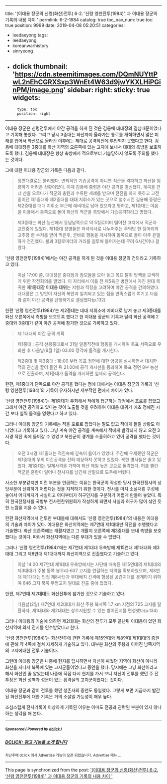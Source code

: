 
---
title: '(이대용 장군의 신령(화산)전투) 6-2. ‘신령 영천전투(1984)’, 과 이대용 장군의 기록의 내용 차이 '
permlink: 6-2-1984
catalog: true
toc_nav_num: true
toc: true
position: 9999
date: 2019-04-08 05:20:51
categories:
- leedaeyong
tags:
- leedaeyong
- koreanwarhistory
- sinryeong
- dclick
thumbnail: 'https://cdn.steemitimages.com/DQmNUYttPwL2nEhCGRXSxp3WnEt4W63d9jwYKXLHiPGinPM/image.png'
sidebar:
    right:
        sticky: true
widgets:
    -
        type: toc
        position: right
---



이대용 장군은 신령전투에서 야간 공격을 하게 된 것은 김용배 대대장의 결심때문이었다고 기록해 놓았다. 그리고 당시 3중대는 화산까지 올라가는 통로를 개척하면서 많은 피해를 입어서 화산으로 올라간 이후에는 제대로 공격작전에 투입되지 못했다고 한다. 김용배 대대장은 3중대를 화산 지역의 오른쪽에 있는 고지에 보내서 대대의 측방을 보호하도록 했다. 김용배 대대장은 항상 측방에서 적으로부터 기습당하지 않도록 주의를 했다는 것이다. 

그에 대한 이대용 장군의 기록은 다음과 같다. 

>정면대결로는 불리했다. 변칙적인 기습공격이 아니면 적군을 격파하고 화산을 점령하기 어려운 상황이었다. 이때 김용배 중령은 야간 공격을 결심했다. 계곡을 건너 산을 오르다가 적군의 총탄과 수류탄 세례를 받으며 전진을 하지 못하고 고전중이던 제1중대와 제2중대를 대대 지휘소가 있는 곳으로 철수시킨 김용배 중령은 제2중대를 대대 지휘소 부근에 예비대로 남아 있으라고 명하고, 제1중대는 야음을 이용해서 동쪽으로 돌아 화산의 적군을 측방에서 기습공격하라고 명했다. 

>제3중대는 화산 능선에서 동남남쪽으로 약 5킬로미터 떨어진 고지에서 적군과 교전중에 있었다. 제1중대 장병들은 저녁식사로 나누어주는 주먹밥 한 덩어리와 고추장 한 수저를 받아 먹은후, 곧바로 행동을 개시하여 동쪽으로 돌아 아주 은밀하게 전진했다. 불과 3킬로미터의 거리를 침투해 들어가는데 무려 6시간이나 걸렸다. 

‘신령 영천전투(1984)’에서는 야간 공격을 하게 된 것을 이대용 장군의 건의라고 기록하고 있다. 

> 이날 17:00 쯤, 대대장은 중대장과 참모들을 모아 놓고 목표 탈취 방책을 모색하기 위한 작전회의를 열었다. 이 자리에서 이틀 전 제5육군 병원에서 자진 원대 복귀한 **제1중대장 이대용 대위**는 지형과 적정을 고려하여 야간 공격을 건의하였다. 대대장은 그 방안이 자신의 복안과 일치되고 있는 점을 만족스럽게 여기고 다음과 같이 야간 공격을 단행하기로 결심했다(p.132)

한편 ‘신령 영천전투(1984)’는 제2중대는 대대 지휘소에 예비대로 남겨 놓고 제3중대를 화산 오른쪽에서 측방을 보호토록 했다고 한 이대용 장군의 기록과 달리 화산 공격에 2중대와 3중대가 같이 야간 공격에 참가한 것으로 기록하고 있다. 

> 제 1대대의 야간 공격 계획

> 제1중대 : 공격 선봉중대로서 31일 일몰직전에 행동을 개시하여 목표 서쪽으로 우회한 후 다음날(9월 1일) 03:00 정각에 돌격을 개시한다. 

> 제2중대 및 제3중대 : 18:00 부터 목표 정면에 대한 양공을 실시하면서 대치한 적의 관심을 끌어 들인 뒤 21:00에 공격 개시선을 통과하여 목표 정면 8부 능선으로 진출하며, 제1중대가 돌격을 개시하면 일제히 공격한다. 

한편, 제1중대가 단독으로 야간 공격을 했다는 점에 대해서는 이대용 장군의 기록과 ‘신령 영천전투(1984)’의 기록이 유사하지만 세부적인 면에서 차이가 있다.  

‘신령 영천전투(1984)’는 제1중대가 우회해서 적에게 접근하는 과정에서 포로를 잡았고 그래서 야간 공격하고 있다는 것이 노출될 것을 우려하여 이대용 대위가 애초 정해진 시간 보다 일찍 돌격을 명했다고 하고 있다. 

그러나 이대용 장군의 기록에는 적을 포로로 잡았다는 말도 없고 적에게 들킬 상황도 아니었다고 기록하고 있다. 
그냥 계속 야간 공격을 계속해서 적에게 발각되지 않고 오전 3시경 적진 속에 들어갈 수 있었고 북한군이 경계를 소홀히하고 있어 공격을 했다는 것이다. 
 
>오전 3시경 제1중대는 적진속에 깊숙이 들어가 있었다. 주간에 우세했던 적군은 제1중대의 우회 야간공격을 전혀 예상하지 못하고 있었다. 북한 병사들은 졸고 있었다. 제1중대는 일제사격을 가하며 화산 제일 높은 곳으로 돌격했다. 허를 찔린 적군은 혼란이 일어나 전사자를 남긴채 산밑으로 도주해 버렸다.

사소한 부분같지만 이런 부분을 언급하는 이유는 한국군이 작성한 당시 한국전쟁사의 상당부분이 신뢰하기 어렵다는 것을 지적하기 위한 것이다. 전사를 마치 소설처럼 구성해 놓아서 어디까지가 사실이고 어디부터가 허구인지를 구분하기 어렵게 만들어 놓았다. 특히 한국전쟁사를 국방부 전사편찬위원회가 작성하게 되면서 사실과 허구가 많이 섞인 듯한 느낌을 지을 수 없다. 

한편 화산지역에서 전투한 부대들에 대해서도 ‘신령 영천전투(1984)’의 내용은 이대용의 기술과 차이가 있다. 
이대용은 화산지역에는 제7연대 제1대대만 작전을 수행했다고 기술했다. 화산 오른쪽에는 개활지였고 그 개활지 오른쪽에 제3중대를 보내 측방을 보호했다는 것이다. 따라서 화산지역에는 다른 부대가 있을 수 없었다. 

그러나 ‘신령 영천전투(1984)’에는 제7연대 제1대대 우측방에 제15연대 제1대대와 제3대대 그리고 제8연대 제1대대까지 화산지역으로 진출했다고 기술하고 있다. 

> 이날 14:00 제7연대 제1대대 우측방에서는 사단에 배속된 제15연대의 제1대대와 제3대대가 주봉 동쪽 봉우리-637 고지를 연결하는 지역을 확보하였으며, 제8연대 제1대대는 인접 제8사단과 부대배치 간격에 형성된 공간지대를 경계하기 위하여 646 고지 북쪽  무명고지 일대로 진출 중에 있었다.

한편, 제7연대 제2대대도 화산전투에 참가한 것으로 기술하고 있다.

> 다음날(2일) 제7연대 제2대대가 화산 주봉 북서쪽 1.7 km 지점의 725 고지를 탈환하자, 제1대대와 제2대대는 상호지원할 수 있는 방어진지를 편성했다(p.134)

그러나 이대용의 기술에 의하면 제2대대는 화산의 전투가 모두 끝난뒤 이대용이 있던 화산지역에 와서 진지를 인수받았다고 한다. 

‘신령 영천전투(1984)’는 화산전투에 관한 기록에 제15연대와 제8연대 제1대대의 증원에 관해 약 4쪽에 걸쳐 자세하게 기술하고 있다. 대부분 화산의 주봉과 이어진 남쪽지역의 고지에대한 전투 기술이다. 

그런데 이대용 장군은 나중에 현지를 답사하면서 자신이 싸웠던 지역이 화산이 아니라 화산을 지나서 북쪽에 있는 고지군들이었다고 증언을 했다. 당시에는 그냥 화산이라고 해서 화산인 줄 알았는데 나중에 직접 다시 현지를 가서 보니 자신이 전투를 했던 주 전투장은 화산 성벽과 성문이 있는 횡격실의 고지군이었다는 것이다. 

이대용 장군과 같이 전투를 했던 생존자의 증언도 동일했다. 그렇게 보면 지금까지 발간된 화산전투에 대한 기록은 거의 소설일 가능성이 매우 높다. 

조심스럽게 전사기록이 이상하게 기록된 이유는 아마도 전공과 관련된 부분이 있지 않나 하는 생각을 해 본다. 
  


---

#####  <sub> **Sponsored ( Powered by [dclick](https://www.dclick.io) )** </sub>
##### [DCLICK: 광고 기능을 소개 합니다](https://api.dclick.io/v1/c?x=eyJhbGciOiJIUzI1NiIsInR5cCI6IkpXVCJ9.eyJjIjoid2lzZG9tYW5kanVzdGljZSIsInMiOiI2LTItMTk4NCIsImEiOlsidC0xMjkwIl0sInVybCI6Imh0dHBzOi8vc3RlZW1pdC5jb20vZGNsaWNrLWtyL0BkY2xpY2svZGNsaWNrLS0xNTQzOTg2ODA1ODA5IiwiaWF0IjoxNTU0NzIwMTI4LCJleHAiOjE4NzAwODAxMjh9.6nGVXFPVdnJ0rpo_H4NXJ1dRUZV7QtrQdEIGykVg2Rg)
<sup>지난주에 dclick 에서 Advertise 기능이 오픈 되었습니다. Advertise 메뉴 ...</sup>


- - -

This page is synchronized from the post: ['(이대용 장군의 신령(화산)전투) 6-2. ‘신령 영천전투(1984)’, 과 이대용 장군의 기록의 내용 차이 '](https://steemit.com/@wisdomandjustice/6-2-1984)

